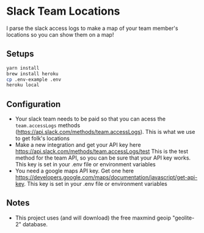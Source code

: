 # Slack Team Locations

I parse the slack access logs to make a map of your team member's locations so you can show them on a map!

## Setups
```bash
yarn install
brew install heroku
cp .env-example .env
heroku local
```

## Configuration
* Your slack team needs to be paid so that you can acess the `team.accessLogs` methods (https://api.slack.com/methods/team.accessLogs).  This is what we use to get folk's locations
* Make a new integration and get your API key here https://api.slack.com/methods/team.accessLogs/test This is the test method for the team API, so you can be sure that your API key works.  This key is set in your .env file or environment variables
* You need a google maps API key.  Get one here https://developers.google.com/maps/documentation/javascript/get-api-key. This key is set in your .env file or environment variables 

## Notes
* This project uses (and will download) the free maxmind geoip "geolite-2" database.